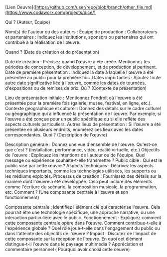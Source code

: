 [Lien Oeuvre]([https://github.com/user/repo/blob/branch/other_file.md](https://www.codaworx.com/projects/dice/)

Qui ?
(Auteur, Équipe)

Nom(s) de l'auteur ou des auteurs : 
Équipe de production : 
Collaborateurs et partenaires : Indiquez les institutions, sponsors ou partenaires qui ont contribué à la réalisation de l'œuvre.


Quand ?
(Date de création et de présentation)

Date de création : Précisez quand l'œuvre a été créée. Mentionnez les périodes de conception, de développement, et de production si pertinent.
Date de première présentation : Indiquez la date à laquelle l'œuvre a été présentée au public pour la première fois.
Dates importantes : Ajoutez toute autre date significative liée à l'œuvre, comme les dates de tournées, d'expositions ou de remises de prix.
Où ?
(Contexte de présentation)

Lieu de présentation initiale : Mentionnez l'endroit où l'œuvre a été présentée pour la première fois (galerie, musée, festival, en ligne, etc.).
Contexte géographique et culturel : Donnez des détails sur le cadre culturel ou géographique qui a influencé la présentation de l'œuvre. Par exemple, si l'œuvre a été conçue pour un public spécifique ou si elle reflète des aspects culturels particuliers.
Autres lieux de présentation : Si l'œuvre a été présentée en plusieurs endroits, énumérez ces lieux avec les dates correspondantes.
Quoi ?
(Description de l'œuvre)

Description générale : Donnez une vue d'ensemble de l'œuvre. Qu'est-ce que c'est ? (installation, performance, vidéo, réalité virtuelle, etc.)
Objectifs de l'œuvre : Expliquez les intentions de l'auteur ou de l'équipe. Quel message ou expérience souhaite-t-elle transmettre ?
Public cible : Qui est le public visé par cette œuvre ?
Aspects techniques : Décrivez les aspects techniques importants, comme les technologies utilisées, les supports ou les médiums exploités.
Processus de création : Fournissez des détails sur la manière dont l'œuvre a été développée. Cela peut inclure des éléments comme l'écriture du scénario, la composition musicale, la programmation, etc.
Comment ?
(Une composante centrale à l'œuvre et son fonctionnement)

Composante centrale : Identifiez l'élément clé qui caractérise l'œuvre. Cela pourrait être une technologie spécifique, une approche narrative, ou une interaction particulière avec le public.
Fonctionnement : Expliquez comment cette composante centrale opère dans l'œuvre. Comment contribue-t-elle à l'expérience globale ? Quel rôle joue-t-elle dans l'engagement du public ou dans l'atteinte des objectifs de l'œuvre ?
Impact : Discutez de l'impact de cette composante sur la réception de l'œuvre. En quoi cet élément distingue-t-il l'œuvre dans le paysage multimédia ?
Appréciation et commentaire personnel
( Pourquoi avoir choisi cette oeuvre)
